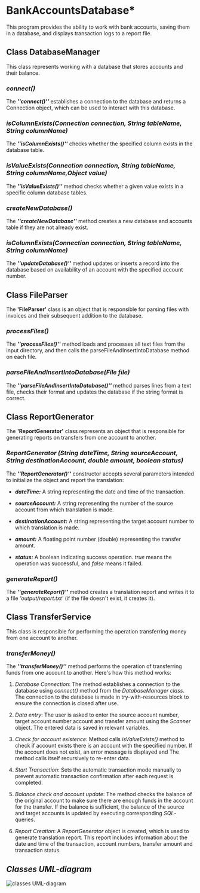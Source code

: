 # **BankAccountsDatabase***

This program provides the ability to work with bank accounts, saving them in a database, and displays transaction logs 
to a report file.

## Class DatabaseManager

This class represents working with a database that stores accounts and their balance.

### *connect()*

The ***''connect()''*** establishes a connection to the database and returns a Connection object,
which can be used to interact with this database.

### *isColumnExists(Connection connection, String tableName, String columnName)*

The ***''isColumnExists()''*** checks whether the specified column exists in the database table. 

### *isValueExists(Connection connection, String tableName, String columnName,Object value)*

The ***''isValueExists()''*** method checks whether a given value exists in a specific column
database tables.

### *createNewDatabase()*

The ***''createNewDatabase''*** method creates a new database and accounts table if they are not already
exist.

### *isColumnExists(Connection connection, String tableName, String columnName)*

The ***''updateDatabase()''*** method updates or inserts a record into the database based on
availability of an account with the specified account number.

## Class FileParser

The **'FileParser'** class is an object that is responsible for parsing files with invoices
and their subsequent addition to the database.

### *processFiles()*

The ***''processFiles()''*** method loads and processes all text files from the input directory,
and then calls the parseFileAndInsertIntoDatabase method on each file.

### *parseFileAndInsertIntoDatabase(File file)*

The ***''parseFileAndInsertIntoDatabase()''*** method parses lines from a text file,
checks their format and updates the database if the string format is correct.

## Class ReportGenerator

The **'ReportGenerator'** class represents an object that is responsible for generating reports
on transfers from one account to another.

### *ReportGenerator (String dateTime, String sourceAccount, String destinationAccount, double amount, boolean status)*
The ***''ReportGenerator()''*** constructor accepts several parameters intended
to initialize the object and report the translation:

* ***dateTime:*** A string representing the date and time of the transaction.

* ***sourceAccount:*** A string representing the number of the source account from which
  translation is made.

* ***destinationAccount:*** A string representing the target account number to which
  translation is made.

* ***amount:*** A floating point number (double) representing the transfer amount.

* ***status:*** A boolean indicating success
  operation. *true* means the operation was successful, and *false* means it failed.

### *generateReport()*

The ***''generateReport()''*** method creates a translation report and writes it to a file
*'output/report.txt'* (if the file doesn't exist, it creates it). 

## Class TransferService

This class is responsible for performing the operation
transferring money from one account to another.

### *transferMoney()*

The ***''transferMoney()''*** method performs the operation of transferring funds from one account to
another. Here's how this method works:

1. *Database Connection*: The method establishes a connection to the database using
   *connect()* method from the *DatabaseManager class*. The connection to the database is made in
   try-with-resources block to ensure the connection is closed after use.

2. *Data entry*: The user is asked to enter the source account number, target account number
   account and transfer amount using the *Scanner* object. The entered data is saved in
   relevant variables.

3. *Check for account existence*: Method calls *isValueExists()* method to check if account exists
   there is an account with the specified number. If the account does not exist, 
   an error message is displayed and
   The method calls itself recursively to re-enter data.

4. *Start Transaction*: Sets the automatic transaction mode manually to
   prevent automatic transaction confirmation after each request is completed.

5. *Balance check and account update*: The method checks the balance of the original account to
   make sure there are enough funds in the account for the transfer. If the balance is sufficient,
   the balance of the source and target accounts is updated by executing
   corresponding *SQL*-queries.

6. *Report Creation*: A *ReportGenerator* object is created, which is used to generate
   translation report. This report includes information about the date and time of the transaction,
   account numbers, transfer amount and transaction status.

## *Classes UML-diagram*
![*classes UML-diagram*](https://github.com/dmitriyvechorko/Test/blob/main/diag1.png)
